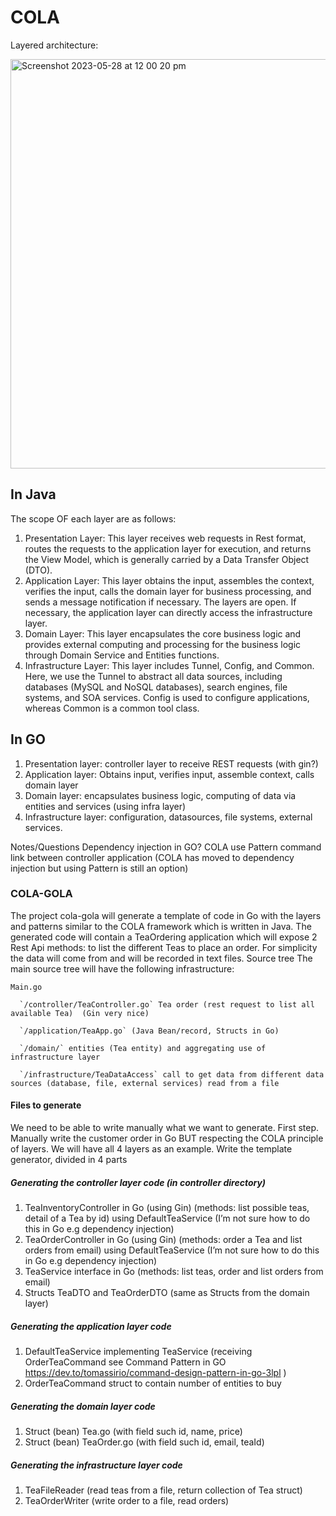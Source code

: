 # COLA 

Layered architecture:

<img width="655" alt="Screenshot 2023-05-28 at 12 00 20 pm" src="https://github.com/olamy/cola-golang/assets/19728/c724ab32-b64e-4880-b199-67a4eaa7d548">

## In Java

The scope OF each layer are as follows:
1. Presentation Layer: This layer receives web requests in Rest format, routes the requests to the application layer for execution, and returns the View Model, which is generally carried by a Data Transfer Object (DTO).
2. Application Layer: This layer obtains the input, assembles the context, verifies the input, calls the domain layer for business processing, and sends a message notification if necessary. The layers are open. If necessary, the application layer can directly access the infrastructure layer.
3. Domain Layer: This layer encapsulates the core business logic and provides external computing and processing for the business logic through Domain Service and Entities functions.
4. Infrastructure Layer: This layer includes Tunnel, Config, and Common. Here, we use the Tunnel to abstract all data sources, including databases (MySQL and NoSQL databases), search engines, file systems, and SOA services. Config is used to configure applications, whereas Common is a common tool class.


## In GO

1. Presentation layer: controller layer to receive REST requests (with gin?)
2. Application layer: Obtains input, verifies input, assemble context, calls domain layer
3. Domain layer: encapsulates business logic, computing of data via entities and services (using infra layer)
4. Infrastructure layer: configuration, datasources, file systems, external services.






Notes/Questions 
Dependency injection in GO?
COLA use Pattern command link between controller application (COLA has moved to dependency injection but using Pattern is still an option)


### COLA-GOLA

The project cola-gola will generate a template of code in Go with the layers and patterns similar to the COLA framework which is written in Java.
The generated code will contain a TeaOrdering application which will expose 2 Rest Api methods:
to list the different Teas 
to place an order.
For simplicity the data will come from and will be recorded in text files.
Source tree
The main source tree will have the following infrastructure:

 `Main.go`
 
      `/controller/TeaController.go` Tea order (rest request to list all available Tea)  (Gin very nice)
      
      `/application/TeaApp.go` (Java Bean/record, Structs in Go)
      
      `/domain/` entities (Tea entity) and aggregating use of infrastructure layer
      
      `/infrastructure/TeaDataAccess` call to get data from different data sources (database, file, external services) read from a file
      
#### Files to generate
We need to be able to write manually what we want to generate.
First step. Manually write the customer order in Go BUT respecting the COLA principle of layers. We will have all 4 layers as an example.
Write the template generator, divided in 4 parts

##### Generating the controller layer code (in controller directory)
 1. TeaInventoryController in Go (using Gin) (methods: list possible teas, detail of a Tea by id) using DefaultTeaService (I’m not sure how to do this in Go e.g dependency injection)
 2. TeaOrderController in Go (using Gin) (methods:  order a Tea and list orders from email) using DefaultTeaService (I’m not sure how to do this in Go e.g dependency injection)
 3. TeaService interface in Go (methods: list teas, order and list orders from email)
 4. Structs TeaDTO and TeaOrderDTO (same as Structs from the domain layer)

##### Generating the application layer code
 1. DefaultTeaService implementing TeaService (receiving OrderTeaCommand see Command Pattern in GO https://dev.to/tomassirio/command-design-pattern-in-go-3lpl )
 2. OrderTeaCommand struct to contain number of entities to buy

##### Generating the domain layer code
 1. Struct (bean) Tea.go (with field such id, name, price)
 2. Struct (bean) TeaOrder.go (with field such id, email, teaId)

##### Generating the infrastructure layer code
 1. TeaFileReader (read teas from a file, return collection of Tea struct)
 2. TeaOrderWriter (write order to a file, read orders)

















